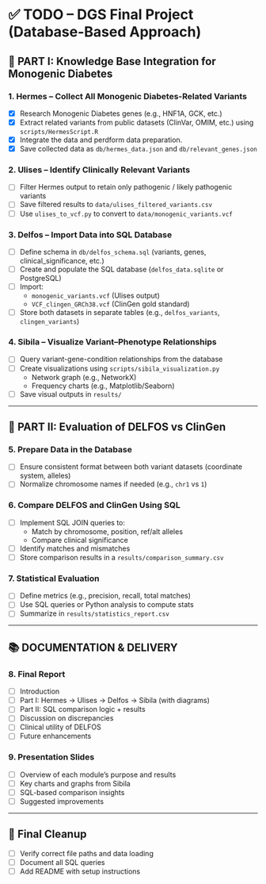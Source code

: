# ✅ TODO – DGS Final Project (Database-Based Approach)

## 🧬 PART I: Knowledge Base Integration for Monogenic Diabetes

### 1. Hermes – Collect All Monogenic Diabetes-Related Variants
- [X] Research Monogenic Diabetes genes (e.g., HNF1A, GCK, etc.)
- [X] Extract related variants from public datasets (ClinVar, OMIM, etc.) using `scripts/HermesScript.R`
- [X] Integrate the data and perdform data preparation.
- [X] Save collected data as `db/hermes_data.json` and `db/relevant_genes.json`

### 2. Ulises – Identify Clinically Relevant Variants
- [ ] Filter Hermes output to retain only pathogenic / likely pathogenic variants
- [ ] Save filtered results to `data/ulises_filtered_variants.csv`
- [ ] Use `ulises_to_vcf.py` to convert to `data/monogenic_variants.vcf`

### 3. Delfos – Import Data into SQL Database
- [ ] Define schema in `db/delfos_schema.sql` (variants, genes, clinical_significance, etc.)
- [ ] Create and populate the SQL database (`delfos_data.sqlite` or PostgreSQL)
- [ ] Import:
  - `monogenic_variants.vcf` (Ulises output)
  - `VCF_clingen_GRCh38.vcf` (ClinGen gold standard)
- [ ] Store both datasets in separate tables (e.g., `delfos_variants`, `clingen_variants`)

### 4. Sibila – Visualize Variant–Phenotype Relationships
- [ ] Query variant-gene-condition relationships from the database
- [ ] Create visualizations using `scripts/sibila_visualization.py`
  - Network graph (e.g., NetworkX)
  - Frequency charts (e.g., Matplotlib/Seaborn)
- [ ] Save visual outputs in `results/`

---

## 🧪 PART II: Evaluation of DELFOS vs ClinGen

### 5. Prepare Data in the Database
- [ ] Ensure consistent format between both variant datasets (coordinate system, alleles)
- [ ] Normalize chromosome names if needed (e.g., `chr1` vs `1`)

### 6. Compare DELFOS and ClinGen Using SQL
- [ ] Implement SQL JOIN queries to:
  - Match by chromosome, position, ref/alt alleles
  - Compare clinical significance
- [ ] Identify matches and mismatches
- [ ] Store comparison results in a `results/comparison_summary.csv`

### 7. Statistical Evaluation
- [ ] Define metrics (e.g., precision, recall, total matches)
- [ ] Use SQL queries or Python analysis to compute stats
- [ ] Summarize in `results/statistics_report.csv`

---

## 📚 DOCUMENTATION & DELIVERY

### 8. Final Report
- [ ] Introduction
- [ ] Part I: Hermes → Ulises → Delfos → Sibila (with diagrams)
- [ ] Part II: SQL comparison logic + results
- [ ] Discussion on discrepancies
- [ ] Clinical utility of DELFOS
- [ ] Future enhancements

### 9. Presentation Slides
- [ ] Overview of each module’s purpose and results
- [ ] Key charts and graphs from Sibila
- [ ] SQL-based comparison insights
- [ ] Suggested improvements

---

## 🧹 Final Cleanup
- [ ] Verify correct file paths and data loading
- [ ] Document all SQL queries
- [ ] Add README with setup instructions
